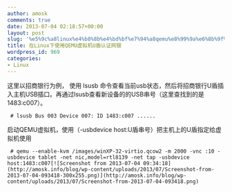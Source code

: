 ```yaml
---
author: amosk
comments: true
date: 2013-07-04 02:18:57+00:00
layout: post
slug: '%e5%9c%a8linux%e4%b8%8b%e4%bd%bf%e7%94%a8qemu%e8%99%9a%e6%8b%9f%e6%9c%bau%e7%9b%be%e8%ae%a4%e8%af%81%e7%bd%91%e9%93%b6'
title: 在Linux下使用QEMU虚拟机U盾认证网银
wordpress_id: 969
categories:
- Linux
---
```


这里以招商银行为例， 使用 lsusb 命令查看当前usb状态，然后将招商银行U盾插入主机USB插口。再通过lsusb查看新设备的的USB串号（这里查找到的是1483:c007）。

` # lsusb
Bus 003 Device 007: ID 1483:c007
......`

启动QEMU虚拟机，使用（-usbdevice host:U盾串号）把主机上的U盾指定给虚拟机使用

` # qemu --enable-kvm /images/winXP-32-virtio.qcow2 -m 2000 -vnc :10 -usbdevice tablet -net nic,model=rtl8139 -net tap -usbdevice host:1483:c007[![Screenshot from 2013-07-04 09:34:18](http://amosk.info/blog/wp-content/uploads/2013/07/Screenshot-from-2013-07-04-093418-300x255.png)](http://amosk.info/blog/wp-content/uploads/2013/07/Screenshot-from-2013-07-04-093418.png)`
